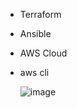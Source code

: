 - Terraform
- Ansible
- AWS Cloud
- aws cli

  ![image](https://github.com/user-attachments/assets/cec7f914-c364-4781-969a-0448b42f9164)
